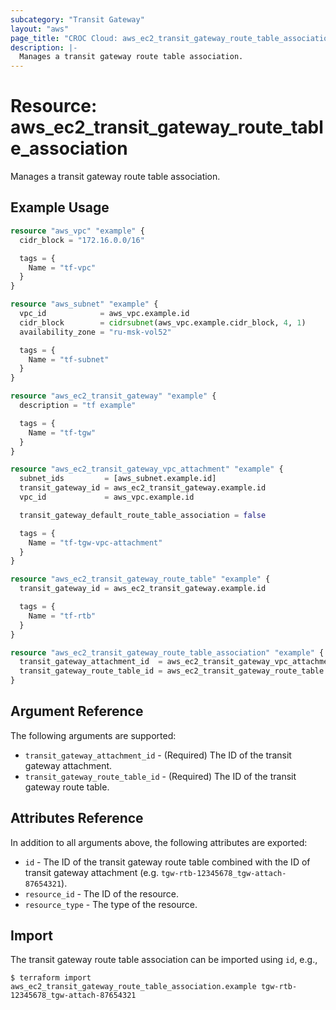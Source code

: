 ```yaml
---
subcategory: "Transit Gateway"
layout: "aws"
page_title: "CROC Cloud: aws_ec2_transit_gateway_route_table_association"
description: |-
  Manages a transit gateway route table association.
---
```


# Resource: aws_ec2_transit_gateway_route_table_association

Manages a transit gateway route table association.

## Example Usage

```terraform
resource "aws_vpc" "example" {
  cidr_block = "172.16.0.0/16"

  tags = {
    Name = "tf-vpc"
  }
}

resource "aws_subnet" "example" {
  vpc_id            = aws_vpc.example.id
  cidr_block        = cidrsubnet(aws_vpc.example.cidr_block, 4, 1)
  availability_zone = "ru-msk-vol52"

  tags = {
    Name = "tf-subnet"
  }
}

resource "aws_ec2_transit_gateway" "example" {
  description = "tf example"

  tags = {
    Name = "tf-tgw"
  }
}

resource "aws_ec2_transit_gateway_vpc_attachment" "example" {
  subnet_ids         = [aws_subnet.example.id]
  transit_gateway_id = aws_ec2_transit_gateway.example.id
  vpc_id             = aws_vpc.example.id

  transit_gateway_default_route_table_association = false

  tags = {
    Name = "tf-tgw-vpc-attachment"
  }
}

resource "aws_ec2_transit_gateway_route_table" "example" {
  transit_gateway_id = aws_ec2_transit_gateway.example.id

  tags = {
    Name = "tf-rtb"
  }
}

resource "aws_ec2_transit_gateway_route_table_association" "example" {
  transit_gateway_attachment_id  = aws_ec2_transit_gateway_vpc_attachment.example.id
  transit_gateway_route_table_id = aws_ec2_transit_gateway_route_table.example.id
}
```

## Argument Reference

The following arguments are supported:

* `transit_gateway_attachment_id` - (Required) The ID of the transit gateway attachment.
* `transit_gateway_route_table_id` - (Required) The ID of the transit gateway route table.

## Attributes Reference

In addition to all arguments above, the following attributes are exported:

* `id` - The ID of the transit gateway route table combined with the ID of transit gateway attachment (e.g. `tgw-rtb-12345678_tgw-attach-87654321`).
* `resource_id` - The ID of the resource.
* `resource_type` - The type of the resource.

## Import

The transit gateway route table association can be imported using `id`, e.g.,

```
$ terraform import aws_ec2_transit_gateway_route_table_association.example tgw-rtb-12345678_tgw-attach-87654321
```
